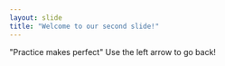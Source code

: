 ```yaml
---
layout: slide
title: "Welcome to our second slide!"
---
```

"Practice makes perfect" 
Use the left arrow to go back!
